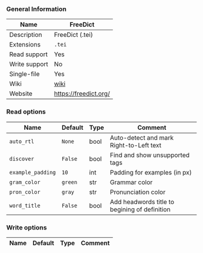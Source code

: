 
### General Information ###
Name | FreeDict
---- | -------
Description | FreeDict (.tei)
Extensions | `.tei`
Read support | Yes
Write support | No
Single-file | Yes
Wiki | [wiki](https://github.com/freedict/fd-dictionaries/wiki)
Website | https://freedict.org/


### Read options ###
Name | Default | Type | Comment
---- | ---- | ------- | -------
`auto_rtl` | `None` | bool | Auto-detect and mark Right-to-Left text
`discover` | `False` | bool | Find and show unsupported tags
`example_padding` | `10` | int | Padding for examples (in px)
`gram_color` | `green` | str | Grammar color
`pron_color` | `gray` | str | Pronunciation color
`word_title` | `False` | bool | Add headwords title to begining of definition

### Write options ###
Name | Default | Type | Comment
---- | ---- | ------- | -------
